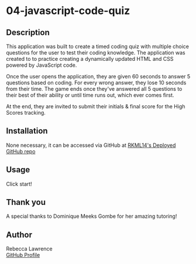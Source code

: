 # 04-javascript-code-quiz

## Description

This application was built to create a timed coding quiz with multiple choice questions for the user to test their coding knowledge.   The application was created to to practice creating a dynamically updated HTML and CSS powered by JavaScript code.  

Once the user opens the application, they are given 60 seconds to answer 5 questions based on coding.  For every wrong answer, they lose 10 seconds from their time. The game ends once they've answered all 5 questions to their best of their ability or until time runs out, which ever comes first.

At the end, they are invited to submit their initials & final score for the High Scores tracking. 



## Installation

None necessary, it can be accessed via GitHub at [RKML14's Deployed GitHub repo](https://rkml14.github.io/04-javascript-code-quiz/)

## Usage

Click start! 

## Thank you

A special thanks to Dominique Meeks Gombe for her amazing tutoring!  

## Author

Rebecca Lawrence  
[GitHub Profile](https://github.com/rkml14/04-javascript-code-quiz)
